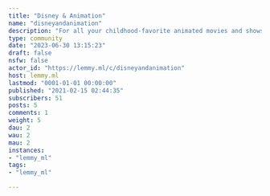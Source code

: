 ```yaml
---
title: "Disney & Animation" 
name: "disneyandanimation"
description: "For all your childhood-favorite animated movies and shows!"
type: community
date: "2023-06-30 13:15:23"
draft: false
nsfw: false
actor_id: "https://lemmy.ml/c/disneyandanimation"
host: lemmy.ml
lastmod: "0001-01-01 00:00:00"
published: "2021-02-15 02:44:35"
subscribers: 51
posts: 5
comments: 1
weight: 5
dau: 2
wau: 2
mau: 2
instances:
- "lemmy_ml"
tags: 
- "lemmy_ml"

---
```

